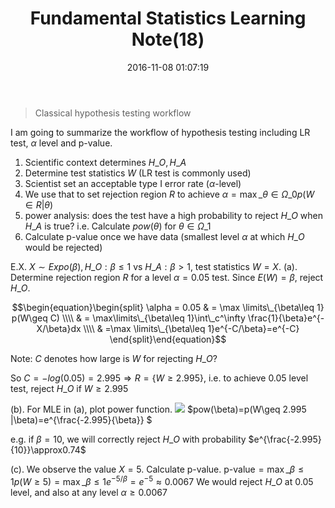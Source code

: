 ﻿---
title: Fundamental Statistics Learning Note(18)
date: 2016-11-08 01:07:19
tags:
 - Probability
categories: Statistics
---

> Classical hypothesis testing workflow

I am going to summarize the workflow of hypothesis testing including LR test, $\alpha$ level and p-value.
<!---more--->
1. Scientific context determines $H\_O, H\_A$
2. Determine test statistics $W$ (LR test is commonly used)
3. Scientist set an acceptable type I error rate ($\alpha$-level)
4. We use that to set rejection region $R$ to achieve $\alpha=\max\limits\_{\theta\in\Omega\_0}p(W\in R|\theta)$
5. power analysis: does the test have a high probability to reject $H\_O$ when $H\_A$ is true? i.e. Calculate $pow(\theta)$ for $\theta\in\Omega\_1$
6. Calculate p-value once we have data (smallest level $\alpha$ at which $H\_O$ would be rejected)

E.X. $X\sim Expo(\beta), H\_O:\beta\leq 1\text{ vs }H\_A:\beta >1$, test statistics $W=X$.
(a). Determine rejection region $R$ for a level $\alpha=0.05$ test. Since $E(W)=\beta$, reject $H\_O$.

$$\begin{equation}\begin{split}
\alpha = 0.05 & = \max \limits\_{\beta\leq 1} p(W\geq C) \\\\
& = \max\limits\_{\beta\leq 1}\int\_c^\infty \frac{1}{\beta}e^{-X/\beta}dx \\\\
& =\max \limits\_{\beta\leq 1}e^{-C/\beta}=e^{-C}
\end{split}\end{equation}$$

Note: $C$ denotes how large is $W$ for rejecting $H\_O$?

So $C=-log(0.05)=2.995 \Rightarrow R=\lbrace W\geq 2.995\rbrace$, i.e. to achieve 0.05 level test, reject $H\_O$ if $W\geq 2.995$

(b). For MLE in (a), plot power function.
![](http://oc82vc8fw.bkt.clouddn.com/statlearn16-2.png)
$pow(\beta)=p(W\geq 2.995 |\beta)=e^{\frac{-2.995}{\beta}} $

e.g. if $\beta=10$, we will correctly reject $H\_O$ with probability $e^{\frac{-2.995}{10}}\approx0.74$

(c). We observe the value $X=5$. Calculate p-value.
$\text{p-value}=\max\limits\_{\beta\leq 1}p(W\geq 5)=\max \limits\_{\beta \leq 1}e^{-5/\beta}=e^{-5}\approx 0.0067$
We would reject $H\_O$ at 0.05 level, and also at any level $\alpha\geq 0.0067$